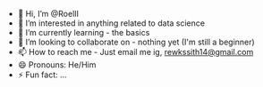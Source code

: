 - 👋 Hi, I’m @RoelII
- 👀 I’m interested in anything related to data science
- 🌱 I’m currently learning - the basics
- 💞️ I’m looking to collaborate on - nothing yet (I'm still a beginner)
- 📫 How to reach me - Just email me ig, rewkssith14@gmail.com
- 😄 Pronouns: He/Him
- ⚡ Fun fact: ...

<!---
RoelII/RoelII is a ✨ special ✨ repository because its `README.md` (this file) appears on your GitHub profile.
You can click the Preview link to take a look at your changes.
--->
